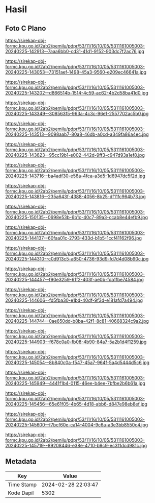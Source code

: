 # Hasil

## Foto C Plano

https://sirekap-obj-formc.kpu.go.id/2ab2/pemilu/pdpr/53/11/16/10/05/5311161005003-20240225-142913--7aaa6bb0-cd31-41d1-9152-903dc7f2ac76.jpg

https://sirekap-obj-formc.kpu.go.id/2ab2/pemilu/pdpr/53/11/16/10/05/5311161005003-20240225-143053--73151aef-1498-45a3-9560-e209ec46641a.jpg

https://sirekap-obj-formc.kpu.go.id/2ab2/pemilu/pdpr/53/11/16/10/05/5311161005003-20240225-143202--d866514b-1514-4c59-ac62-4b2d58ba41d0.jpg

https://sirekap-obj-formc.kpu.go.id/2ab2/pemilu/pdpr/53/11/16/10/05/5311161005003-20240225-143349--308563f5-963a-4c3c-96e1-2557702ac5b0.jpg

https://sirekap-obj-formc.kpu.go.id/2ab2/pemilu/pdpr/53/11/16/10/05/5311161005003-20240225-143513--9098aab7-80a8-46db-a0cd-a349fa86a4ec.jpg

https://sirekap-obj-formc.kpu.go.id/2ab2/pemilu/pdpr/53/11/16/10/05/5311161005003-20240225-143623--95cc19b1-e002-442d-9ff3-c947d93a1ef8.jpg

https://sirekap-obj-formc.kpu.go.id/2ab2/pemilu/pdpr/53/11/16/10/05/5311161005003-20240225-143716--ba4adf30-e56a-4fca-a3d5-1d6947dc5f2d.jpg

https://sirekap-obj-formc.kpu.go.id/2ab2/pemilu/pdpr/53/11/16/10/05/5311161005003-20240225-143816--235a643f-4388-4056-8b25-df11fc964b73.jpg

https://sirekap-obj-formc.kpu.go.id/2ab2/pemilu/pdpr/53/11/16/10/05/5311161005003-20240225-150135--0698e53b-6b1c-40c7-89a3-ccab8e44efb9.jpg

https://sirekap-obj-formc.kpu.go.id/2ab2/pemilu/pdpr/53/11/16/10/05/5311161005003-20240225-144137--60faa01c-2793-433d-b1b5-1ccf41162f96.jpg

https://sirekap-obj-formc.kpu.go.id/2ab2/pemilu/pdpr/53/11/16/10/05/5311161005003-20240225-144310--c0d913c5-a650-4736-93d9-fd7d4d08b90c.jpg

https://sirekap-obj-formc.kpu.go.id/2ab2/pemilu/pdpr/53/11/16/10/05/5311161005003-20240225-144457--f90e3259-61f2-403f-ae0b-fda1fbe74584.jpg

https://sirekap-obj-formc.kpu.go.id/2ab2/pemilu/pdpr/53/11/16/10/05/5311161005003-20240225-144606--fd5fba30-e1bd-40df-9f3d-e181afd7a494.jpg

https://sirekap-obj-formc.kpu.go.id/2ab2/pemilu/pdpr/53/11/16/10/05/5311161005003-20240225-144744--0ae650dd-b8ba-42f1-8c81-40668324c9a2.jpg

https://sirekap-obj-formc.kpu.go.id/2ab2/pemilu/pdpr/53/11/16/10/05/5311161005003-20240225-144903--f678c0a0-fb08-4b90-84a7-5a2b1d4f1259.jpg

https://sirekap-obj-formc.kpu.go.id/2ab2/pemilu/pdpr/53/11/16/10/05/5311161005003-20240225-145054--8b840c0a-f547-45a7-964f-5a4d5444d5c6.jpg

https://sirekap-obj-formc.kpu.go.id/2ab2/pemilu/pdpr/53/11/16/10/05/5311161005003-20240225-145949--4441f1b4-0115-46ee-b4ee-7bfbe2b6b61a.jpg

https://sirekap-obj-formc.kpu.go.id/2ab2/pemilu/pdpr/53/11/16/10/05/5311161005003-20240225-145456--65e61f05-4b65-4d18-abb6-d847e98eb8ef.jpg

https://sirekap-obj-formc.kpu.go.id/2ab2/pemilu/pdpr/53/11/16/10/05/5311161005003-20240225-145600--f7bcf60e-ca14-4004-9c6a-a3e3bb8550c4.jpg

https://sirekap-obj-formc.kpu.go.id/2ab2/pemilu/pdpr/53/11/16/10/05/5311161005003-20240225-145719--89208446-e38e-4710-b9c9-ec311dcd981c.jpg


## Metadata

| Key        | Value               |
| ---------- | ------------------- |
| Time Stamp | 2024-02-28 22:03:47 |
| Kode Dapil | 5302                |




